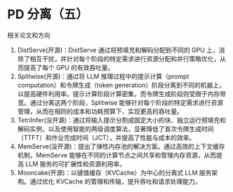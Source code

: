 # PD 分离（五）
相关论文和方向
1. DistServe(开源)：DistServe 通过将预填充和解码分配到不同的 GPU 上，消除了相互干扰，并针对每个阶段的特定需求进行资源分配和并行策略优化，从而提高了每个 GPU 的有效吞吐量。
2. Splitwise(开源)：通过将 LLM 推理过程中的提示计算（prompt computation）和令牌生成（token generation）阶段分离到不同的机器上，以提高硬件利用率。提示计算阶段计算密集，而令牌生成阶段则受限于内存带宽。通过分离这两个阶段，Splitwise 能够针对每个阶段的特定需求进行资源管理，从而在相同的成本和功耗预算下，实现更高的吞吐量。
3. TetriInfer(没开源)：通过将输入提示分割成固定大小的块、独立运行预填充和解码实例，以及使用智能的两级调度算法，显著降低了首次令牌生成时间（TTFT）和作业完成时间（JCT），并提高了性能与成本的效率。
4. MemServe(没开源)：提出了弹性内存池的解决方案。通过高效的上下文缓存机制，MemServe 能够在不同的计算节点之间共享和管理内存资源，从而提高 LLM 服务的可扩展性和资源利用率。
5. Mooncake(开源)：以键值缓存（KVCache）为中心的分离式 LLM 服务架构。通过优化 KVCache 的管理和传输，提升吞吐和请求处理能力。